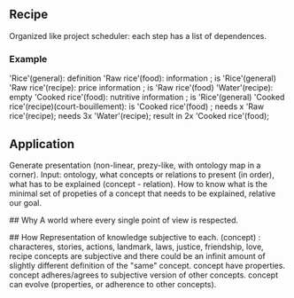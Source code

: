 ## Recipe

Organized like project scheduler: each step has a list of dependences.

### Example

'Rice'(general): definition
'Raw rice'(food): information ; is 'Rice'(general)
'Raw rice'(recipe): price information ; is 'Raw rice'(food)
'Water'(recipe): empty
'Cooked rice'(food): nutritive information ; is 'Rice'(general)
'Cooked rice'(recipe)(court-bouillement): is 'Cooked rice'(food) ; needs x 'Raw rice'(recipe); needs 3x 'Water'(recipe); result in 2x 'Cooked rice'(food);

## Application

Generate presentation (non-linear, prezy-like, with ontology map in a corner).
Input: ontology, what concepts or relations to present (in order), what has to be explained (concept - relation).
How to know what is the minimal set of propeties of a concept that needs to be explained, relative our goal.

## Why
A world where every single point of view is respected.

## How
Representation of knowledge subjective to each.
(concept) : characteres, stories, actions, landmark, laws, justice, friendship, love, recipe
concepts are subjective and there could be an infinit amount of slightly different definition of the "same" concept.
concept have properties.
concept adheres/agrees to subjective version of other concepts.
concept can evolve (properties, or adherence to other concepts).
